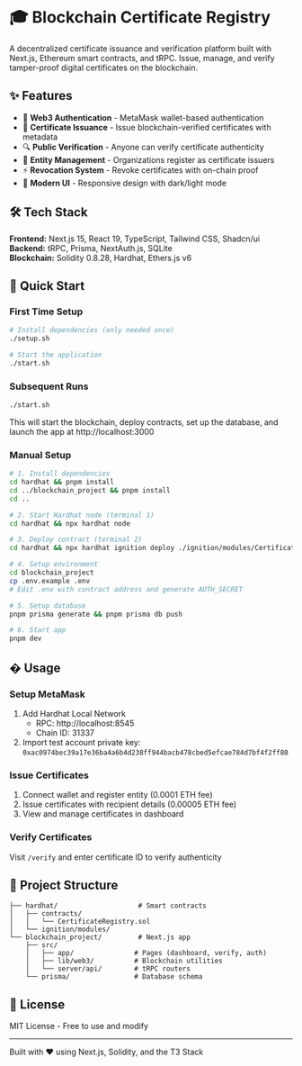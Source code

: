 # 🎓 Blockchain Certificate Registry

A decentralized certificate issuance and verification platform built with Next.js, Ethereum smart contracts, and tRPC. Issue, manage, and verify tamper-proof digital certificates on the blockchain.

## ✨ Features

- 🔐 **Web3 Authentication** - MetaMask wallet-based authentication
- 📜 **Certificate Issuance** - Issue blockchain-verified certificates with metadata
- 🔍 **Public Verification** - Anyone can verify certificate authenticity
- 🏢 **Entity Management** - Organizations register as certificate issuers
- ⚡ **Revocation System** - Revoke certificates with on-chain proof
- 🎨 **Modern UI** - Responsive design with dark/light mode

## 🛠️ Tech Stack

**Frontend:** Next.js 15, React 19, TypeScript, Tailwind CSS, Shadcn/ui  
**Backend:** tRPC, Prisma, NextAuth.js, SQLite  
**Blockchain:** Solidity 0.8.28, Hardhat, Ethers.js v6

## 🚀 Quick Start

### First Time Setup

```bash
# Install dependencies (only needed once)
./setup.sh

# Start the application
./start.sh
```

### Subsequent Runs

```bash
./start.sh
```

This will start the blockchain, deploy contracts, set up the database, and launch the app at http://localhost:3000

### Manual Setup

```bash
# 1. Install dependencies
cd hardhat && pnpm install
cd ../blockchain_project && pnpm install
cd ..

# 2. Start Hardhat node (terminal 1)
cd hardhat && npx hardhat node

# 3. Deploy contract (terminal 2)
cd hardhat && npx hardhat ignition deploy ./ignition/modules/CertificateRegistry.ts --network localhost

# 4. Setup environment
cd blockchain_project
cp .env.example .env
# Edit .env with contract address and generate AUTH_SECRET

# 5. Setup database
pnpm prisma generate && pnpm prisma db push

# 6. Start app
pnpm dev
```

## � Usage

### Setup MetaMask
1. Add Hardhat Local Network
   - RPC: http://localhost:8545
   - Chain ID: 31337
2. Import test account private key: `0xac0974bec39a17e36ba4a6b4d238ff944bacb478cbed5efcae784d7bf4f2ff80`

### Issue Certificates
1. Connect wallet and register entity (0.0001 ETH fee)
2. Issue certificates with recipient details (0.00005 ETH fee)
3. View and manage certificates in dashboard

### Verify Certificates
Visit `/verify` and enter certificate ID to verify authenticity

## 📂 Project Structure

```
├── hardhat/                    # Smart contracts
│   ├── contracts/
│   │   └── CertificateRegistry.sol
│   └── ignition/modules/
└── blockchain_project/         # Next.js app
    ├── src/
    │   ├── app/               # Pages (dashboard, verify, auth)
    │   ├── lib/web3/          # Blockchain utilities
    │   └── server/api/        # tRPC routers
    └── prisma/                # Database schema
```

## 📝 License

MIT License - Free to use and modify

---

Built with ❤️ using Next.js, Solidity, and the T3 Stack

